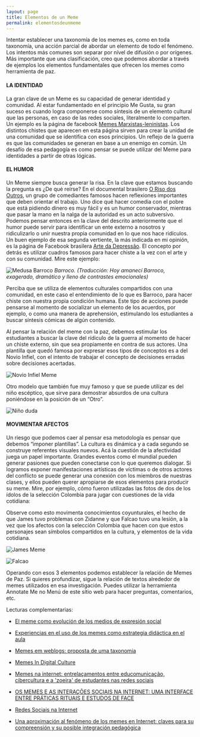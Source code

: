 ```yaml
---
layout: page
title: Elementos de un Meme
permalink: elementosdeunmeme
---
```

Intentar establecer una taxonomía de los memes es, como en toda taxonomía, una acción parcial de abordar un elemento de todo el fenómeno. Los intentos más comunes son separar por nível de difusión o por orígenes. Más importante que una clasificación, creo que podemos abordar a través de ejemplos los elementos fundamentales que ofrecen los memes como herramienta de paz.

#### **LA IDENTIDAD**

La gran clave de un Meme es su capacidad de generar identidad y comunidad. Al estar fundamentado en el principio Me Gusta, su gran suceso es cuando logra componerse como síntesis de un elemento cultural que las personas, en caso de las redes sociales, literalmente lo comparten. Un ejemplo es la página de facebook [Memes Marxistas-leninistas](https://www.facebook.com/memesmarxistasleninistas/?ref=br_rs). Los distintos chistes que aparecen en esta página sirven para crear la unidad de una comunidad que se identifica con esos principios. Un reflejo de la guerra es que las comunidades se generan en base a un enemigo en común. Un desafío de esa pedagogía es como pensar se puede utilizar del Meme para identidades a partir de otras lógicas.

#### **EL HUMOR**

Un Meme siempre busca generar la risa. En la clave que estamos buscando la pregunta es ¿De qué reírse?  En el documental brasilero [O Riso dos Outros](https://www.youtube.com/watch?v=zqlRD3E72sI), un grupo de comediantes famosos hacen reflexiones importantes que deben orientar el trabajo. Uno dice qué hacer comedia con el pobre que está pidiendo dinero es muy fácil y es un humor conservador, mientras que pasar la mano en la nalga de la autoridad es un acto subversivo.  Podemos pensar entonces en la clave del descrito anteriormente que el humor puede servir para identificar un ente externo a nosotros y ridiculizarlo o unir nuestra propia comunidad en lo que nos hace ridículos.  Un buen ejemplo de esa segunda vertiente, la más indicada en mi opinión, es la página de Facebook brasilera [Arte da Depressão](https://www.facebook.com/artedadepre/).  El concepto por detrás es utilizar cuadros famosos para hacer chiste a la vez con el arte y con su comunidad. Mire este ejemplo:

![Medusa Barroco](/insurgencia2punto0/assets/images/medusa.jpg)
*Barroco. (Traducción: Hoy amanecí Barroco, exagerado, dramático y lleno de contrastes emocionales)*

Perciba que se utiliza de elementos culturales compartidos con una comunidad, en este caso el entendimiento de lo que es Barroco, para hacer chiste con nuestra propia condición humana. Este tipo de acciones puede pensarse al momento de socializar un elemento de los acuerdos, por ejemplo, o como una manera de aprehensión, estimulando los estudiantes a buscar síntesis cómicas de algún contenido.

Al pensar la relación del meme con la paz, debemos estimular los estudiantes a buscar la clave del rídiculo de la guerra al momento de hacer un chiste externo, sin que sea propiamente en contra de sus actores. Una plantilla que quedó famosa por expresar esos tipos de conceptos es a del Novio Infiel, con el intento de trabajar el concepto de decisiones erradas sobre decisiones acertadas.

![Novio Infiel Meme](/insurgencia2punto0/assets/images/novio.jpg)

Otro modelo que también fue muy famoso y que se puede utilizar es del niño escéptico, que sirve para demostrar absurdos de una cultura poniéndose en la posición de un “Otro”.

![Niño duda](/insurgencia2punto0/assets/images/nino.jpg)

#### **MOVIMENTAR AFECTOS**

Un riesgo que podemos caer al pensar esa metodología es pensar que debemos “imponer plantillas”. La cultura es dinámica y a cada segundo se construye referentes visuales nuevos. Acá la cuestión de la afectividad juega un papel importante. Grandes eventos como el mundial pueden generar pasiones que pueden conectarse con lo que queremos dialogar. Si logramos exponer manifestaciones artísticas de víctimas o de otros actores del conflicto se puede generar una conexión con los miembros de nuestras clases, y ellos pueden querer apropiarse de esos elementos para producir su meme. Mire, por ejemplo, cómo fueron utilizadas las fotos de dos de los ídolos de la selección Colombia para jugar con cuestiones de la vida cotidiana:

Observe como esto movimenta conocimientos coyunturales, el hecho de que James tuvo problemas con Zidanne y que Falcao tuvo una lesión, a la vez que los afectos con la selección Colombia que hacen con que estos personajes sean símbolos compartidos en la cultura, y elementos de la vida cotidiana.

![James Meme](/insurgencia2punto0/assets/images/james.jpg)

![Falcao](/insurgencia2punto0/assets/images/falcao.jpg)

Operando con esos 3 elementos podemos establecer la relación de Memes de Paz.  Si quieres profundizar, sigue la relación de textos alrededor de memes utilizados en esa investigación. Puedes utilizar la herramienta Annotate Me no Menú de este sítio web para hacer preguntas, comentarios, etc.


Lecturas complementarias:

- [El meme como evolución de los medios de expresión social](http://repositorio.uchile.cl/bitstream/handle/2250/129749/El%20meme%20como%20evoluci%C3%B3n%20de%20los%20medios%20de%20expresi%C3%B3n%20social.pdf?sequence=1&isAllowed=y)

- [Experiencias en el uso de los memes como estrategia didáctica en el aula](http://www.oei.es/historico/congreso2014/memoriactei/1513.pdf)

- [Memes em weblogs: proposta de uma taxonomia](http://revistaseletronicas.pucrs.br/ojs/index.php/revistafamecos/article/view/3411)

- [Memes In Digital Culture](http://download1.libgen.io/ads.php?md5=3D310F6D56351ED44D818AD38B954E0E)

- [Memes na internet: entrelaçamentos entre educomunicação, cibercultura e a 'zoeira' de estudantes nas redes sociais](http://www.teses.usp.br/teses/disponiveis/27/27154/tde-01112017-102256/publico/DOUGLASDEOLIVEIRACALIXTO.pdf)

- [OS MEMES E AS INTERAÇÕES SOCIAIS NA INTERNET:
 UMA INTERFACE ENTRE PRÁTICAS RITUAIS
 E ESTUDOS DE FACE](http://www.ufjf.br/ppglinguistica/files/2009/12/BARRETO-Kr%C3%ADcia-Helena-TESE-2015.pdf)

- [Redes Sociais na Internet](http://www.ichca.ufal.br/graduacao/biblioteconomia/v1/wp-content/uploads/redessociaisnainternetrecuero.pdf)

- [Una aproximación al fenómeno de los memes en Internet: claves para su compreensión y su posible integración pedagógica](http://revistacmc.espm.br/index.php/revistacmc/article/download/677/pdf_51)
